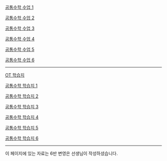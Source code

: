 
<a href="/pdf/2025/공통수학%20수업 1.pdf">공통수학 수업 1</a>

<a href="/pdf/2025/공통수학%20수업 2.pdf">공통수학 수업 2</a>

<a href="/pdf/2025/공통수학%20수업 3.pdf">공통수학 수업 3</a>

<a href="/pdf/2025/공통수학%20수업 4.pdf">공통수학 수업 4</a>

<a href="/pdf/2025/공통수학%20수업 5.pdf">공통수학 수업 5</a>

<a href="/pdf/2025/공통수학%20수업 6.pdf">공통수학 수업 6</a>

---

<a href="/pdf/2025/OT%20학습지.pdf">OT 학습지</a>

<a href="/pdf/2025/공통수학%20학습지 1.pdf">공통수학 학습지 1</a>

<a href="/pdf/2025/공통수학%20학습지 2.pdf">공통수학 학습지 2</a>

<a href="/pdf/2025/공통수학%20학습지 3.pdf">공통수학 학습지 3</a>

<a href="/pdf/2025/공통수학%20학습지 4.pdf">공통수학 학습지 4</a>

<a href="/pdf/2025/공통수학%20학습지 5.pdf">공통수학 학습지 5</a>

<a href="/pdf/2025/공통수학%20학습지 6.pdf">공통수학 학습지 6</a>

---

이 페이지에 있는 자료는 6반 변영은 선생님이 작성하셨습니다. 